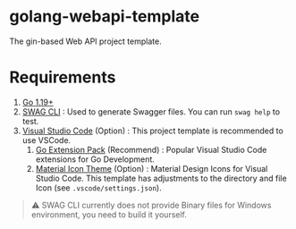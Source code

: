golang-webapi-template
====
The gin-based Web API project template.

# Requirements

1. [Go 1.19+](https://tip.golang.org/doc/go1.19)
2. [SWAG CLI](https://github.com/swaggo/swag) : Used to generate Swagger files. You can run `swag help` to test.
3. [Visual Studio Code](https://code.visualstudio.com/) (Option) : This project template is recommended to use VSCode.
    1. [Go Extension Pack](https://marketplace.visualstudio.com/items?itemName=doggy8088.go-extension-pack) (Recommend) : Popular Visual Studio Code extensions for Go Development.
    2. [Material Icon Theme](https://marketplace.visualstudio.com/items?itemName=PKief.material-icon-theme) (Option) : Material Design Icons for Visual Studio Code. This template has adjustments to the directory and file Icon (see `.vscode/settings.json`).
> ⚠ SWAG CLI currently does not provide Binary files for Windows environment, you need to build it yourself.
